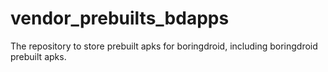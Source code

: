 # vendor_prebuilts_bdapps
The repository to store prebuilt apks for boringdroid, including boringdroid prebuilt apks.
